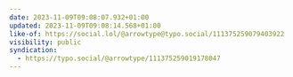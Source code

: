 ```yaml
---
date: 2023-11-09T09:08:07.932+01:00
updated: 2023-11-09T09:08:14.568+01:00
like-of: https://social.lol/@arrowtype@typo.social/111375259079403922
visibility: public
syndication:
  - https://typo.social/@arrowtype/111375259019178047
---
```

